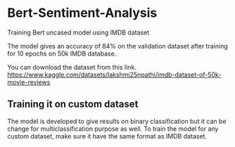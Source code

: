# Bert-Sentiment-Analysis
Training Bert uncased model using IMDB dataset

The model gives an accuracy of 84% on the validation dataset after training for 10 epochs on 50k IMDB database.

You can download the dataset from this link.
https://www.kaggle.com/datasets/lakshmi25npathi/imdb-dataset-of-50k-movie-reviews

## Training it on custom dataset
The model is developed to give results on binary classification but it can be change for multiclassification purpose as well. To train the model for any custom dataset, make sure it have the same format as IMDB dataset.
